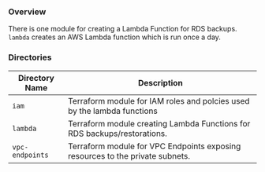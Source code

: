 ### Overview

There is one module for creating a Lambda Function for RDS backups.  `lambda` creates an AWS Lambda function which is 
run once a day.

### Directories

| Directory Name    | Description                                                                   |
|-------------------|-------------------------------------------------------------------------------|
| `iam`             | Terraform module for IAM roles and polcies used by the lambda functions       |
| `lambda`          | Terraform module creating Lambda Functions for RDS backups/restorations.      |
| `vpc-endpoints`   | Terraform module for VPC Endpoints exposing resources to the private subnets. |